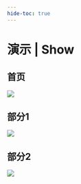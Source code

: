```yaml
---
hide-toc: true
---
```


# 演示 | Show

## 首页

![](/docs/img/home.png)

## 部分1

![](/docs/img/1.gif)

## 部分2

![](/docs/img/2.gif) 
      

